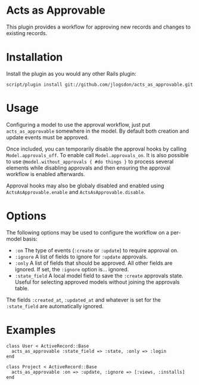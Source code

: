 Acts as Approvable
==================

This plugin provides a workflow for approving new records and changes to existing
records.

Installation
============

Install the plugin as you would any other Rails plugin:

    script/plugin install git://github.com/jlogsdon/acts_as_approvable.git

Usage
=====

Configuring a model to use the approval workflow, just put `acts_as_approvable`
somewhere in the model. By default both creation and update events must be
approved.

Once included, you can temporarily disable the approval hooks by calling
`Model.approvals_off`. To enable call `Model.approvals_on`. It is also possible
to use `@model.without_approvals { #do things }` to process several elements
while disabling approvals and then ensuring the approval workflow is enabled
afterwards.

Approval hooks may also be globaly disabled and enabled using
`ActsAsApprovable.enable` and `ActsAsApprovable.disable`.

Options
=======

The following options may be used to configure the workflow on a per-model
basis:

 * `:on`            The type of events (`:create` or `:update`) to require approval on.
 * `:ignore`        A list of fields to ignore for `:update` approvals.
 * `:only`          A list of fields that should be approved. All other fields are
                    ignored. If set, the `:ignore` option is... ignored.
 * `:state_field`   A local model field to save the `:create` approvals state. Useful
                    for selecting approved models without joining the approvals table.

The fields `:created_at`, `:updated_at` and whatever is set for the `:state_field`
are automatically ignored.

Examples
========

    class User < ActiveRecord::Base
      acts_as_approvable :state_field => :state, :only => :login
    end

    class Project < ActiveRecord::Base
      acts_as_approvable :on => :update, :ignore => [:views, :installs]
    end
